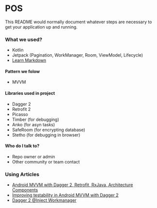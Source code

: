 # POS #

This README would normally document whatever steps are necessary to get your application up and running.

### What we used? ###

* Kotlin
* Jetpack (Pagination, WorkManager, Room, ViewModel, Lifecycle)
* [Learn Markdown](https://bitbucket.org/tutorials/markdowndemo)

#### Pattern we folow ####
* MVVM

#### Libraries used in project ####

* Dagger 2
* Retrofit 2
* Picasso
* Timber (for debugging)
* Anko (for asyn tasks)
* SafeRoom (for encrypting database)
* Stetho (for debugging in browser) 

#### Who do I talk to? ####

* Repo owner or admin
* Other community or team contact

### Using Articles ###

* [Android MVVM with Dagger 2, Retrofit, RxJava, Architecture Components](https://android.jlelse.eu/android-mvvm-with-dagger-2-retrofit-rxjava-architecture-components-6f5da1a75135)
* [Improving testability in Android MVVM with Dagger 2](https://android.jlelse.eu/improving-testability-in-android-mvvm-with-dagger-2-aa961098bad5)
* [Dagger 2 @Inject Workmanager](https://stackoverflow.com/questions/52434165/dagger2-unable-to-inject-dependencies-in-workmanager)